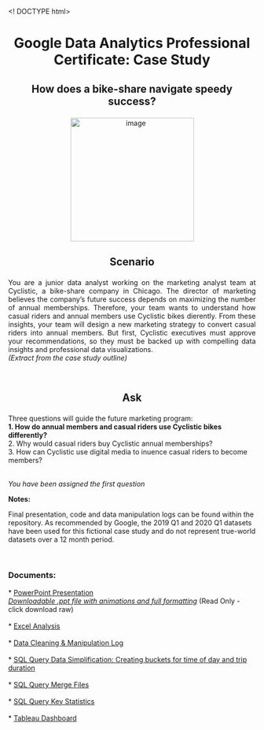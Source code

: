 <! DOCTYPE html>
<html>
  <h1><p align="center">
    Google Data Analytics Professional Certificate: Case Study</p></h1>

<body> 

<h2><p align="center">How does a bike-share navigate speedy success?</p></h2>

<p align="center"><img width="251" alt="image" src="https://github.com/danielcapehorn/GC_Case_Study1/assets/158836200/e9d5eeb5-1f1f-4e26-8bc8-e1cdd68f513a">


<h2><p align="center">Scenario</p></h2>

<p align="justify">You are a junior data analyst working on the marketing analyst team at Cyclistic, a bike-share company in Chicago. The director of marketing 
believes the company’s future success depends on maximizing the number of annual memberships. Therefore, your team wants to understand how casual 
riders and annual members use Cyclistic bikes di erently. From these insights, your team will design a new marketing strategy to convert casual 
riders into annual members. But  first, Cyclistic executives must approve your recommendations, so they must be backed up with compelling data 
insights and professional data visualizations.</br>
<i>(Extract from the case study outline)</i></p></br>

<h2><p align="center">Ask</p></h2>
<p>Three questions will guide the future marketing program:</br>
<b>1. How do annual members and casual riders use Cyclistic bikes di fferently?</b></br>
2. Why would casual riders buy Cyclistic annual memberships?</br>
3. How can Cyclistic use digital media to in uence casual riders to become members?</br></br>

<i>You have been assigned the first question</i></p>

<b>Notes:</b>
<p align="justify"></p>Final presentation, code and data manipulation logs can be found within the repository. As recommended by Google, the 2019 Q1 and 2020 Q1 datasets 
have been used for this fictional case study and do not represent true-world datasets over a 12 month period.</p></br>

<h3>Documents:</h3>
<p>
* <a href="https://docs.google.com/presentation/d/1bhYNChRqbBJIuU62qQ_RsMLN9FMMXQ0J/edit?usp=drive_link">PowerPoint Presentation</a></br>
    <a href="https://github.com/danielcapehorn/GC_Case_Study/blob/6cc39b14d103493a36efdcd59b4c019764a6b900/2024-01-30CyclisticGCCaseStudy1V00.03.pptx"><i>Downloadable .ppt file with animations and full formatting</i></a> (Read Only - click download raw)</br></br>
* <a href="https://docs.google.com/spreadsheets/d/1zHQSTusbflIL2qpKj7Z7UWm1WZw_ZrVq/edit?usp=drive_link&ouid=109552726321683279592&rtpof=true&sd=true">Excel Analysis</a></br></br>
* <a href="https://drive.google.com/file/d/1g17vSyw_RKD9TP7s3_fimg0Hdo1Znogh/view?usp=drive_link">Data Cleaning & Manipulation Log</a></br></br>
* <a href="https://drive.google.com/file/d/1TmOIMHuFo2qDvFpLTkjlOKqq5uZWZaOv/view?usp=drive_link">SQL Query Data Simplification: Creating buckets for time of day and trip duration</a></br></br>
* <a href="https://drive.google.com/file/d/1gd7mL_HLPb22LhigDH4MBGYYqiwMVuGZ/view?usp=drive_link">SQL Query Merge Files</a></br></br>
* <a href="https://drive.google.com/file/d/1ZuXETgVk2XikgqDydeB_6cVzFqMRfJRT/view?usp=drive_link">SQL Query Key Statistics</a></br></br>
* <a href="https://public.tableau.com/views/CyclisticMostFrequented/EndStationDashboard?:language=en-US&:display_count=n&:origin=viz_share_link">Tableau Dashboard</a>

</p>
</body>
</html>


